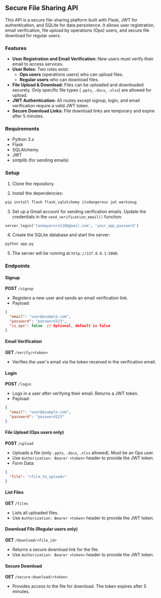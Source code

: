 ## Secure File Sharing API

This API is a secure file-sharing platform built with Flask, JWT for authentication, and SQLite for data persistence. It allows user registration, email verification, file upload by operations (Ops) users, and secure file download for regular users. 

### Features
- **User Registration and Email Verification:** New users must verify their email to access services.
- **User Roles:** Two roles exist: 
  - **Ops users** (operations users) who can upload files.
  - **Regular users** who can download files.
- **File Upload & Download:** Files can be uploaded and downloaded securely. Only specific file types (`.pptx`, `.docx`, `.xlsx`) are allowed for upload.
- **JWT Authentication:** All routes except signup, login, and email verification require a valid JWT token.
- **Secure Download Links:** File download links are temporary and expire after 5 minutes.

### Requirements

- Python 3.x
- Flask
- SQLAlchemy
- JWT
- smtplib (for sending emails)

### Setup

1. Clone the repository.
   
2. Install the dependencies:

```bash
pip install flask flask_sqlalchemy itsdangerous jwt werkzeug
```

3. Set up a Gmail account for sending verification emails. Update the credentials in the `send_verification_email()` function:

```python
server.login('tanmayarora118@gmail.com', 'your_app_password')
```

4. Create the SQLite database and start the server:

```bash
python app.py
```

5. The server will be running at `http://127.0.0.1:5000`.

### Endpoints

#### Signup

**POST** `/signup`

- Registers a new user and sends an email verification link.
- Payload:

```json
{
  "email": "user@example.com",
  "password": "password123",
  "is_ops": false  // Optional, default is false
}
```

#### Email Verification

**GET** `/verify/<token>`

- Verifies the user's email via the token received in the verification email.
  
#### Login

**POST** `/login`

- Logs in a user after verifying their email. Returns a JWT token.
- Payload:

```json
{
  "email": "user@example.com",
  "password": "password123"
}
```

#### File Upload (Ops users only)

**POST** `/upload`

- Uploads a file (only `.pptx`, `.docx`, `.xlsx` allowed). Must be an Ops user.
- Use `Authorization: Bearer <token>` header to provide the JWT token.
- Form Data:

```json
{
  "file": "<file_to_upload>"
}
```

#### List Files

**GET** `/files`

- Lists all uploaded files.
- Use `Authorization: Bearer <token>` header to provide the JWT token.

#### Download File (Regular users only)

**GET** `/download/<file_id>`

- Returns a secure download link for the file.
- Use `Authorization: Bearer <token>` header to provide the JWT token.

#### Secure Download

**GET** `/secure-download/<token>`

- Provides access to the file for download. The token expires after 5 minutes.
